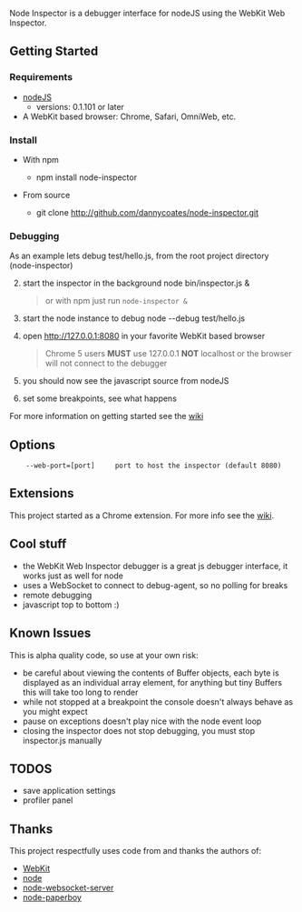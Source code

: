 Node Inspector is a debugger interface for nodeJS using the WebKit Web Inspector.

## Getting Started

### Requirements

* [nodeJS](http://github.com/ry/node)
  - versions: 0.1.101 or later
* A WebKit based browser: Chrome, Safari, OmniWeb, etc.

### Install

* With npm
  - npm install node-inspector

* From source
  - git clone http://github.com/dannycoates/node-inspector.git

### Debugging

As an example lets debug test/hello.js, from the root project directory (node-inspector)

2. start the inspector in the background
		node bin/inspector.js &

    > or with npm just run `node-inspector &`

1. start the node instance to debug
		node --debug test/hello.js

3. open http://127.0.0.1:8080 in your favorite WebKit based browser

    > Chrome 5 users **MUST** use 127.0.0.1 **NOT** localhost or the browser will not connect to the debugger

4. you should now see the javascript source from nodeJS

5. set some breakpoints, see what happens

For more information on getting started see the [wiki](http://github.com/dannycoates/node-inspector/wiki/Getting-Started---from-scratch)

## Options

		--web-port=[port]     port to host the inspector (default 8080)

## Extensions

This project started as a Chrome extension. For more info see the [wiki](http://github.com/dannycoates/node-inspector/wiki/Google-Chrome-Extension).

## Cool stuff

* the WebKit Web Inspector debugger is a great js debugger interface, it works just as well for node
* uses a WebSocket to connect to debug-agent, so no polling for breaks
* remote debugging
* javascript top to bottom :)

## Known Issues

This is alpha quality code, so use at your own risk:

* be careful about viewing the contents of Buffer objects, each byte is displayed as an individual array element, for anything but tiny Buffers this will take too long to render
* while not stopped at a breakpoint the console doesn't always behave as you might expect
* pause on exceptions doesn't play nice with the node event loop
* closing the inspector does not stop debugging, you must stop inspector.js manually

## TODOS

* save application settings
* profiler panel

## Thanks

This project respectfully uses code from and thanks the authors of:

* [WebKit](http://webkit.org/building/checkout.html)
* [node](http://github.com/ry/node)
* [node-websocket-server](http://github.com/miksago/node-websocket-server)
* [node-paperboy](http://github.com/felixge/node-paperboy)


